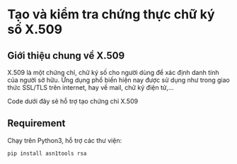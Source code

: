 # Tạo và kiểm tra chứng thực chữ ký số X.509

## Giới thiệu chung về X.509

X.509 là một chứng chỉ, chữ ký số cho người dùng để xác định danh tính của người sở hữu. Ứng dụng phổ biến hiện nay được sử dụng như trong giao thức SSL/TLS trên internet, hay về mail, chữ ký điện tử,...

Code dưới đây sẽ hỗ trợ tạo chứng chỉ X.509

## Requirement

Chạy trên Python3, hỗ trợ các thư viện:

```
pip install asn1tools rsa
```

